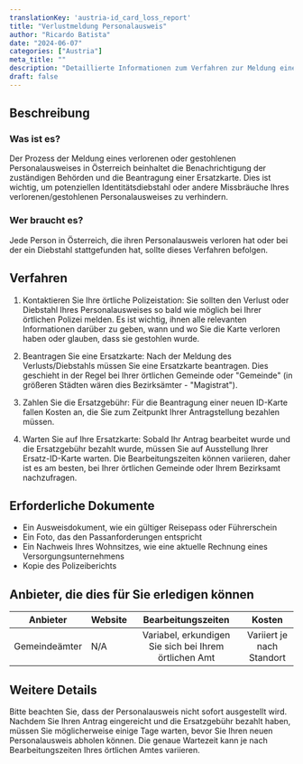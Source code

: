 ```yaml
---
translationKey: 'austria-id_card_loss_report'
title: "Verlustmeldung Personalausweis"
author: "Ricardo Batista"
date: "2024-06-07"
categories: ["Austria"]
meta_title: ""
description: "Detaillierte Informationen zum Verfahren zur Meldung eines verlorenen oder gestohlenen Personalausweises in Österreich."
draft: false
---
```


## Beschreibung
### Was ist es?
Der Prozess der Meldung eines verlorenen oder gestohlenen Personalausweises in Österreich beinhaltet die Benachrichtigung der zuständigen Behörden und die Beantragung einer Ersatzkarte. Dies ist wichtig, um potenziellen Identitätsdiebstahl oder andere Missbräuche Ihres verlorenen/gestohlenen Personalausweises zu verhindern.

### Wer braucht es?
Jede Person in Österreich, die ihren Personalausweis verloren hat oder bei der ein Diebstahl stattgefunden hat, sollte dieses Verfahren befolgen.

## Verfahren

1. Kontaktieren Sie Ihre örtliche Polizeistation: Sie sollten den Verlust oder Diebstahl Ihres Personalausweises so bald wie möglich bei Ihrer örtlichen Polizei melden. Es ist wichtig, ihnen alle relevanten Informationen darüber zu geben, wann und wo Sie die Karte verloren haben oder glauben, dass sie gestohlen wurde.

2. Beantragen Sie eine Ersatzkarte: Nach der Meldung des Verlusts/Diebstahls müssen Sie eine Ersatzkarte beantragen. Dies geschieht in der Regel bei Ihrer örtlichen Gemeinde oder "Gemeinde" (in größeren Städten wären dies Bezirksämter - "Magistrat").

3. Zahlen Sie die Ersatzgebühr: Für die Beantragung einer neuen ID-Karte fallen Kosten an, die Sie zum Zeitpunkt Ihrer Antragstellung bezahlen müssen.

4. Warten Sie auf Ihre Ersatzkarte: Sobald Ihr Antrag bearbeitet wurde und die Ersatzgebühr bezahlt wurde, müssen Sie auf Ausstellung Ihrer Ersatz-ID-Karte warten. Die Bearbeitungszeiten können variieren, daher ist es am besten, bei Ihrer örtlichen Gemeinde oder Ihrem Bezirksamt nachzufragen.

## Erforderliche Dokumente
- Ein Ausweisdokument, wie ein gültiger Reisepass oder Führerschein
- Ein Foto, das den Passanforderungen entspricht
- Ein Nachweis Ihres Wohnsitzes, wie eine aktuelle Rechnung eines Versorgungsunternehmens
- Kopie des Polizeiberichts

## Anbieter, die dies für Sie erledigen können

| Anbieter         |     Website     |     Bearbeitungszeiten    |       Kosten     |
| --------------- | --------------- |  :-------------: | :-------------: |
| Gemeindeämter   |N/A              | Variabel, erkundigen Sie sich bei Ihrem örtlichen Amt | Variiert je nach Standort |

## Weitere Details
Bitte beachten Sie, dass der Personalausweis nicht sofort ausgestellt wird. Nachdem Sie Ihren Antrag eingereicht und die Ersatzgebühr bezahlt haben, müssen Sie möglicherweise einige Tage warten, bevor Sie Ihren neuen Personalausweis abholen können. Die genaue Wartezeit kann je nach Bearbeitungszeiten Ihres örtlichen Amtes variieren.